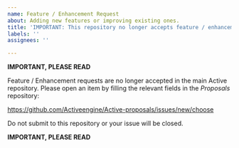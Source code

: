 ```yaml
---
name: Feature / Enhancement Request
about: Adding new features or improving existing ones.
title: 'IMPORTANT: This repository no longer accepts feature / enhancement requests.'
labels: ''
assignees: ''

---
```


**IMPORTANT, PLEASE READ**

Feature / Enhancement requests are no longer accepted in the main Active repository.
Please open an item by filling the relevant fields in the *Proposals* repository:

https://github.com/Activeengine/Active-proposals/issues/new/choose

Do not submit to this repository or your issue will be closed.

**IMPORTANT, PLEASE READ**
